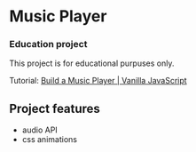 # Music Player
### Education project

This project is for educational purpuses only.

Tutorial: [Build a Music Player | Vanilla JavaScript](https://www.youtube.com/watch?v=QTHRWGn_sJw)


## Project features
- audio API
- css animations